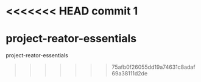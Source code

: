 <<<<<<< HEAD
commit 1
=======
# project-reator-essentials
project-reator-essentials
>>>>>>> 75afb0f26055dd19a74631c8adaf69a38111d2de
